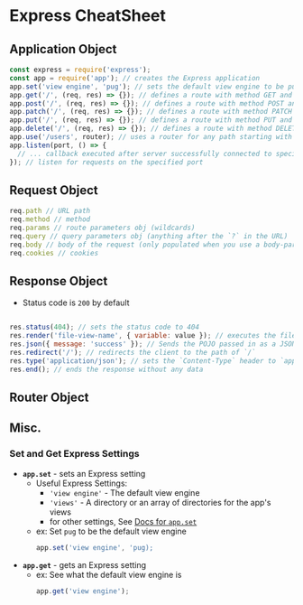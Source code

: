 # Express CheatSheet

## Application Object

```javascript
const express = require('express');
const app = require('app'); // creates the Express application
app.set('view engine', 'pug'); // sets the default view engine to be pug
app.get('/', (req, res) => {}); // defines a route with method GET and path of '/'
app.post('/', (req, res) => {}); // defines a route with method POST and path of '/'
app.patch('/', (req, res) => {}); // defines a route with method PATCH and path of '/'
app.put('/', (req, res) => {}); // defines a route with method PUT and path of '/'
app.delete('/', (req, res) => {}); // defines a route with method DELETE and path of '/'
app.use('/users', router); // uses a router for any path starting with `/users`
app.listen(port, () => {
  // ... callback executed after server successfully connected to specified port
}); // listen for requests on the specified port
```

## Request Object

```javascript
req.path // URL path
req.method // method
req.params // route parameters obj (wildcards)
req.query // query parameters obj (anything after the `?` in the URL)
req.body // body of the request (only populated when you use a body-parser middleware)
req.cookies // cookies
```

## Response Object

- Status code is `200` by default

```javascript

res.status(404); // sets the status code to 404
res.render('file-view-name', { variable: value }); // executes the file with the variables and sends the result, HTML string, to the client (variables object is optional)
res.json({ message: 'success' }); // Sends the POJO passed in as a JSON response
res.redirect('/'); // redirects the client to the path of `/`
res.type('application/json'); // sets the `Content-Type` header to `application/json`
res.end(); // ends the response without any data
```

## Router Object



## Misc.

### Set and Get Express Settings

- **`app.set`** - sets an Express setting
    - Useful Express Settings:
        - `'view engine'` - The default view engine
        - `'views'` - A directory or an array of directories for the app's views
        - for other settings, See [Docs for `app.set`]
    - ex: Set `pug` to be the default view engine
      ```javascript
      app.set('view engine', 'pug);
      ```
- **`app.get`** - gets an Express setting
    - ex: See what the default view engine is
      ```javascript
      app.get('view engine');
      ```

[Docs for `app.set`]: https://expressjs.com/en/api.html#app.set